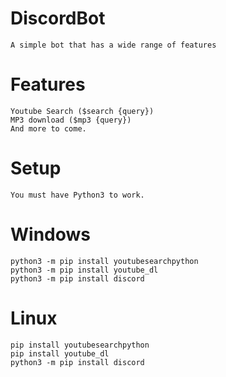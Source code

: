# DiscordBot
```
A simple bot that has a wide range of features
```
# Features
```
Youtube Search ($search {query})
MP3 download ($mp3 {query})
And more to come.
```
# Setup
```
You must have Python3 to work.
```
# Windows
```
python3 -m pip install youtubesearchpython
python3 -m pip install youtube_dl
python3 -m pip install discord
```
# Linux
```
pip install youtubesearchpython
pip install youtube_dl
python3 -m pip install discord
```
